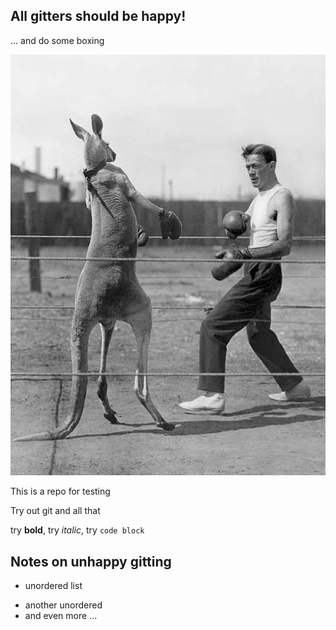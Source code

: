 ## All gitters should be **happy!**

... and do some boxing

![](kangaroo-opponent.jpg)

This is a repo for testing

Try out git and all that

try **bold**, try _italic_, try `code block`

## Notes on unhappy gitting

* unordered list
- another unordered
- and even more ...
